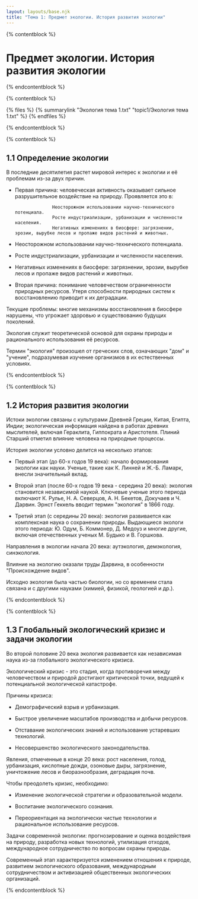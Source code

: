 ```yaml
---
layout: layouts/base.njk
title: "Тема 1: Предмет экологии. История развития экологии"
---
```


{% contentblock %}

# Предмет экологии. История развития экологии

{% endcontentblock %}

{% contentblock %}

{% files %}
    {% summarylink "Экология тема 1.txt" "topic1/Экология тема 1.txt" %}
{% endfiles %}

{% endcontentblock %}

{% contentblock %}

## 1.1 Определение экологии

В последние десятилетия растет мировой интерес к экологии и её проблемам из-за двух причин.

- Первая причина: человеческая активность оказывает сильное разрушительное воздействие на природу. Проявляется это в:
                
                    Неосторожном использовании научно-технического потенциала.
                    Росте индустриализации, урбанизации и численности населения.
                    Негативных изменениях в биосфере: загрязнении, эрозии, вырубке лесов и пропаже видов растений и животных.

- Неосторожном использовании научно-технического потенциала.

- Росте индустриализации, урбанизации и численности населения.

- Негативных изменениях в биосфере: загрязнении, эрозии, вырубке лесов и пропаже видов растений и животных.

- Вторая причина: понимание человечеством ограниченности природных ресурсов. Утеря способности природных систем к восстановлению приводит к их деградации.

Текущие проблемы: многие механизмы восстановления в биосфере нарушены, что угрожает здоровью и существованию будущих поколений.

Экология служит теоретической основой для охраны природы и рационального использования её ресурсов.

Термин "экология" произошел от греческих слов, означающих "дом" и "учение", подразумевая изучение организмов в их естественных условиях.

{% endcontentblock %}

{% contentblock %}

## 1.2 История развития экологии

Истоки экологии связаны с культурами Древней Греции, Китая, Египта, Индии; экологическая информация найдена в работах древних мыслителей, включая Гераклита, Гиппократа и Аристотеля. Плиний Старший отметил влияние человека на природные процессы.

История экологии условно делится на несколько этапов:

- Первый этап (до 60-х годов 19 века): начало формирования экологии как науки. Ученые, такие как К. Линней и Ж.-Б. Ламарк, внесли значительный вклад.

- Второй этап (после 60-х годов 19 века - середина 20 века): экология становится независимой наукой. Ключевые ученые этого периода включают К. Рулье, Н. А. Северцов, А. Н. Бекетов, Докучаев и Ч. Дарвин. Эрнст Геккель вводит термин "экология" в 1866 году.

- Третий этап (с середины 20 века): экология развивается как комплексная наука о сохранении природы. Выдающиеся экологи этого периода: Ю. Одум, Б. Коммонер, Д. Медоуз и многие другие, включая отечественных ученых М. Будыко и В. Горшкова.

Направления в экологии начала 20 века: аутэкология, демэкология, синэкология.

Влияние на экологию оказали труды Дарвина, в особенности "Происхождение видов".

Исходно экология была частью биологии, но со временем стала связана и с другими науками (химией, физикой, геологией и др.).

{% endcontentblock %}

{% contentblock %}

## 1.3 Глобальный экологический кризис и задачи экологии

Во второй половине 20 века экология развивается как независимая наука из-за глобального экологического кризиса.

Экологический кризис - это стадия, когда противоречия между человечеством и природой достигают критической точки, ведущей к потенциальной экологической катастрофе.

Причины кризиса:

- Демографический взрыв и урбанизация.

- Быстрое увеличение масштабов производства и добычи ресурсов.

- Отставание экологических знаний и использование устаревших технологий.

- Несовершенство экологического законодательства.

Явления, отмеченные в конце 20 века: рост населения, голод, урбанизация, кислотные дожди, озоновые дыры, загрязнение, уничтожение лесов и биоразнообразия, деградация почв.

Чтобы преодолеть кризис, необходимо:

- Изменение экологической стратегии и образовательной модели.

- Воспитание экологического сознания.

- Переориентация на экологически чистые технологии и рациональное использование ресурсов.

Задачи современной экологии: прогнозирование и оценка воздействия на природу, разработка новых технологий, утилизация отходов, международное сотрудничество по вопросам охраны природы.

Современный этап характеризуется изменением отношения к природе, развитием экологического образования, международным сотрудничеством и активизацией общественных экологических организаций.

{% endcontentblock %}

